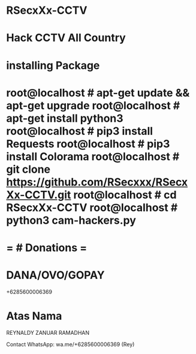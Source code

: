 # RSecxXx-CCTV 

# Hack CCTV All Country 

# installing Package 
root@localhost # apt-get update && apt-get upgrade
root@localhost # apt-get install python3
root@localhost # pip3 install Requests
root@localhost # pip3 install Colorama
root@localhost # git clone https://github.com/RSecxxx/RSecxXx-CCTV.git
root@localhost # cd RSecxXx-CCTV
root@localhost # python3 cam-hackers.py
===========================
=      # Donations        =
===========================
# DANA/OVO/GOPAY
+6285600006369
# Atas Nama
REYNALDY ZANUAR RAMADHAN

Contact WhatsApp: wa.me/+6285600006369 (Rey)
